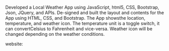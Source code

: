 Developed a Local Weather App using JavaScript, html5, CSS, Bootstrap, Json, JQuery, and APIs. De-signed and built the layout and contents for the App using HTML, CSS, and Bootstrap. The App showsthe location, temperature, and weather icon.  The temperature unit is a toggle switch, it can convertCelsius to Fahrenheit and vice-versa. Weather icon will be changed depending on the weather conditions.

website: 
